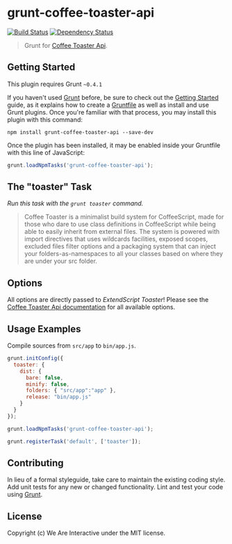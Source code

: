 # grunt-coffee-toaster-api

[![Build Status](https://travis-ci.org/weareinteractive/grunt-coffee-toaster-api.png?branch=master)](https://travis-ci.org/weareinteractive/grunt-coffee-toaster-api)
[![Dependency Status](https://gemnasium.com/weareinteractive/grunt-coffee-toaster-api.png)](https://gemnasium.com/weareinteractive/grunt-coffee-toaster-api)

> Grunt for [Coffee Toaster Api](https://github.com/weareinteractive/node-coffee-toaster-api).

## Getting Started

This plugin requires Grunt `~0.4.1`

If you haven't used [Grunt](http://gruntjs.com/) before, be sure to check out the [Getting Started](http://gruntjs.com/getting-started) guide, as it explains how to create a [Gruntfile](http://gruntjs.com/sample-gruntfile) as well as install and use Grunt plugins. Once you're familiar with that process, you may install this plugin with this command:

```shell
npm install grunt-coffee-toaster-api --save-dev
```

Once the plugin has been installed, it may be enabled inside your Gruntfile with this line of JavaScript:

```js
grunt.loadNpmTasks('grunt-coffee-toaster-api');
```

## The "toaster" Task

*Run this task with the `grunt toaster` command.*

> Coffee Toaster is a minimalist build system for CoffeeScript, made for those who dare to use class definitions in CoffeeScript while being able to easily inherit from external files. The system is powered with import directives that uses wildcards facilities, exposed scopes, excluded files filter options and a packaging system that can inject your folders-as-namespaces to all your classes based on where they are under your src folder.

## Options

All options are directly passed to *ExtendScript Toaster*!
Please see the [Coffee Toaster Api documentation](https://github.com/weareinteractive/node-coffee-toaster-api) for all available options.

## Usage Examples

Compile sources from `src/app` to `bin/app.js`.

```javascript
grunt.initConfig({
  toaster: {
    dist: {
      bare: false,
      minify: false,
      folders: { "src/app":"app" },
      release: "bin/app.js"
    }
  }
});

grunt.loadNpmTasks('grunt-coffee-toaster-api');

grunt.registerTask('default', ['toaster']);
```

## Contributing
In lieu of a formal styleguide, take care to maintain the existing coding style. Add unit tests for any new or changed functionality. Lint and test your code using [Grunt](http://gruntjs.com/).

## License
Copyright (c) We Are Interactive under the MIT license.
